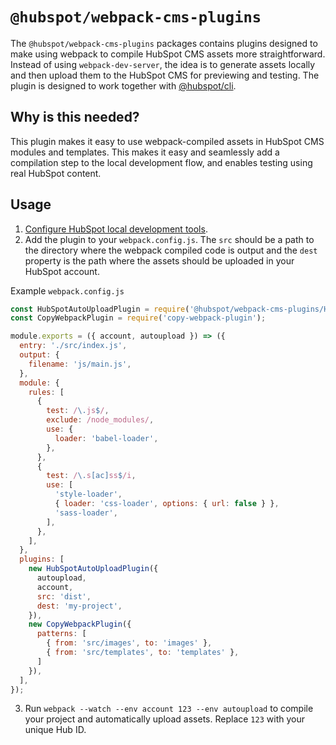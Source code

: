 # `@hubspot/webpack-cms-plugins`

The `@hubspot/webpack-cms-plugins` packages contains plugins designed to make using webpack to compile HubSpot CMS assets more straightforward. Instead of using `webpack-dev-server`, the idea is to generate assets locally and then upload them to the HubSpot CMS for previewing and testing. The plugin is designed to work together with [@hubspot/cli](https://www.npmjs.com/package/@hubspot/cli).

## Why is this needed?

This plugin makes it easy to use webpack-compiled assets in HubSpot CMS modules and templates. This makes it easy and seamlessly add a compilation step to the local development flow, and enables testing using real HubSpot content.

## Usage

1. [Configure HubSpot local development tools](https://designers.hubspot.com/docs/tools/local-development).
2. Add the plugin to your `webpack.config.js`. The `src` should be a path to the directory where the webpack compiled code is output and the `dest` property is the path where the assets should be uploaded in your HubSpot account.

Example `webpack.config.js`

```js
const HubSpotAutoUploadPlugin = require('@hubspot/webpack-cms-plugins/HubSpotAutoUploadPlugin');
const CopyWebpackPlugin = require('copy-webpack-plugin');

module.exports = ({ account, autoupload }) => ({
  entry: './src/index.js',
  output: {
    filename: 'js/main.js',
  },
  module: {
    rules: [
      {
        test: /\.js$/,
        exclude: /node_modules/,
        use: {
          loader: 'babel-loader',
        },
      },
      {
        test: /\.s[ac]ss$/i,
        use: [
          'style-loader',
          { loader: 'css-loader', options: { url: false } },
          'sass-loader',
        ],
      },
    ],
  },
  plugins: [
    new HubSpotAutoUploadPlugin({
      autoupload,
      account,
      src: 'dist',
      dest: 'my-project',
    }),
    new CopyWebpackPlugin({
      patterns: [
        { from: 'src/images', to: 'images' },
        { from: 'src/templates', to: 'templates' },
      ]
    }),
  ],
});
```

3. Run `webpack --watch --env account 123 --env autoupload` to compile your project and automatically upload assets. Replace `123` with your unique Hub ID.

